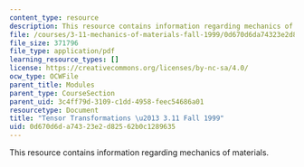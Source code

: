 ```yaml
---
content_type: resource
description: This resource contains information regarding mechanics of materials.
file: /courses/3-11-mechanics-of-materials-fall-1999/0d670d6da74323e2d82562b0c1289635_MIT3_11F99_trans.pdf
file_size: 371796
file_type: application/pdf
learning_resource_types: []
license: https://creativecommons.org/licenses/by-nc-sa/4.0/
ocw_type: OCWFile
parent_title: Modules
parent_type: CourseSection
parent_uid: 3c4ff79d-3109-c1dd-4958-feec54686a01
resourcetype: Document
title: "Tensor Transformations \u2013 3.11 Fall 1999"
uid: 0d670d6d-a743-23e2-d825-62b0c1289635
---
```

This resource contains information regarding mechanics of materials.